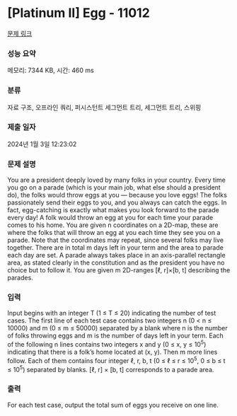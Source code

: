 # [Platinum II] Egg - 11012 

[문제 링크](https://www.acmicpc.net/problem/11012) 

### 성능 요약

메모리: 7344 KB, 시간: 460 ms

### 분류

자료 구조, 오프라인 쿼리, 퍼시스턴트 세그먼트 트리, 세그먼트 트리, 스위핑

### 제출 일자

2024년 1월 3일 12:23:02

### 문제 설명

<p>You are a president deeply loved by many folks in your country. Every time you go on a parade (which is your main job, what else should a president do), the folks would throw eggs at you — because you love eggs! The folks passionately send their eggs to you, and you always can catch the eggs. In fact, egg-catching is exactly what makes you look forward to the parade every day! A folk would throw an egg at you for each time your parade comes to his home. You are given n coordinates on a 2D-map, these are where the folks that will throw an egg at you each time they see you on a parade. Note that the coordinates may repeat, since several folks may live together. There are in total m days left in your term and the area to parade each day are set. A parade always takes place in an axis-parallel rectangle area, as stated clearly in the constitution and as the president you have no choice but to follow it. You are given m 2D-ranges [ℓ, r]×[b, t] describing the parades.</p>

### 입력 

 <p>Input begins with an integer T (1 ≤ T ≤ 20) indicating the number of test cases. The first line of each test case contains two integers n (0 < n ≤ 10000) and m (0 ≤ m ≤ 50000) separated by a blank where n is the number of folks throwing eggs and m is the number of days left in your term. Each of the following n lines contains two integers x and y (0 ≤ x, y ≤ 10<sup>5</sup>) indicating that there is a folk’s home located at (x, y). Then m more lines follow. Each of them contains four integer ℓ, r, b, t (0 ≤ ℓ ≤ r ≤ 10<sup>5</sup>, 0 ≤ b ≤ t ≤ 10<sup>5</sup>) separated by blanks. [ℓ, r] × [b, t] corresponds to a parade area.</p>

### 출력 

 <p>For each test case, output the total sum of eggs you receive on one line.</p>

